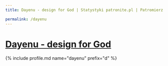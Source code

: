 ```yaml
---
title: Dayenu - design for God | Statystyki patronite.pl | Patromierz

permalink: /dayenu
---
```


# [Dayenu - design for God](https://patronite.pl/dayenu)

{% include profile.md name="dayenu" prefix="d" %}
